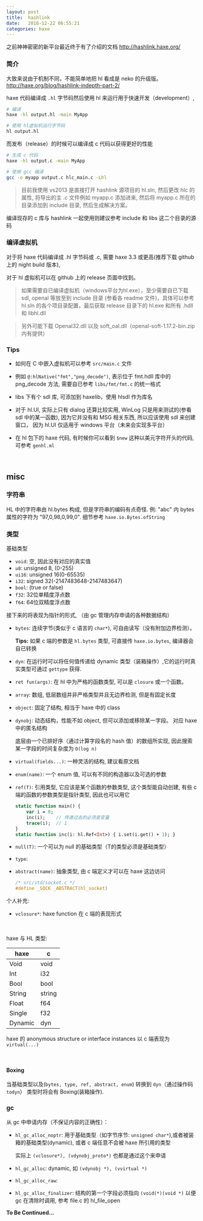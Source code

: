 ```yaml
---
layout: post
title:	hashlink
date:	2016-12-22 06:55:21
categories: haxe
---
```


之前神神密密的新平台最近终于有了介绍的文档 <http://hashlink.haxe.org/>

### 简介

大致来说由于机制不同，不能简单地把 hl 看成是 neko 的升级版。 <http://haxe.org/blog/hashlink-indepth-part-2/>

haxe 代码编译成 `.hl` 字节码然后使用 hl 来运行用于快速开发（development）,

```bash
# 编译
haxe -hl output.hl -main MyApp

# 使用 hl虚拟机运行字节码
hl output.hl
```

<!-- more -->

而发布（release）的时候可以编译成 c 代码以获得更好的性能

```bash
# 生成 c 代码
haxe -hl output.c -main MyApp

# 使用 gcc 编译
gcc -o myapp output.c hlc_main.c -Lhl
```

> 目前我使用 vs2013 是直接打开 hashlink 源项目的 hl.sln, 然后更改 hlc 的属性, 将导出的主 .c 文件例如 myapp.c 添加进来, 然后将 myapp.c 所在的目录添加到 include 目录, 然后生成解决方案。

编译现存的 c 库与 hashlink 一起使用则建议参考 include 和 libs 这二个目录的源码

### 编译虚拟机

对于将 haxe 代码编译成 .hl 字节码或 .c, 需要 haxe 3.3 或更高(推荐下载 github 上的 night build 版本),

对于 hl 虚拟机可以在 github 上的 release 页面中找到。

> 如果需要自已编译虚拟机（windows平台为hl.exe），至少需要自已下载 sdl, openal 等放至到 include 目录 (参看各 readme 文件)，具体可以参考 hl.sln 的各个项目录配置，最后获取 release 目录下的 hl.exe 和所有 .hdll 和 libhl.dll

> 另外可能下载 Openal32.dll 以及 soft_oal.dll（openal-soft-1.17.2-bin.zip内有提供）


### Tips

* 如何在 C 中嵌入虚拟机可以参考 `src/main.c` 文件

* 例如 `@:hlNative("fmt","png_decode")`, 表示位于 fmt.hdll 库中的 png_decode 方法, 需要自已参考 `libs/fmt/fmt.c` 的统一格式

* libs 下有个 sdl 库, 可添加到 haxelib，使用 hlsdl 作为库名

* 对于 hl.UI, 实际上只有 dialog 还算比较实用, WinLog 只是用来测试的(参看 sdl 中的某一函数), 因为它并没有和 MSG 相关东西, 所以应该使用 sdl 来创建窗口， 因为 hl.UI 仅适用于 windows 平台（未来会实现多平台）

* 在 hl 包下的 haxe 代码, 有时候你可以看到 `$new` 这种以美元字符开头的代码, 可参考 `genhl.ml`

&nbsp;
&nbsp;

## misc

### 字符串

HL 中的字符串由 hl.bytes 构成, 但是字符串的编码有点奇怪. 例: "abc" 内 bytes 属性的字符为 "97,0,98,0,99,0". 细节参考 `haxe.io.Bytes.ofString`

### 类型

基础类型

* `void`: 空, 因此没有对应的真实值
* `u8`: unsigned 8, (0-255)
* `ui16`: unsigned 16(0-65535)
* `i32`: signed 32(-2147483648-2147483647)
* `bool`: (true or false)
* `f32`: 32位单精度浮点数
* `f64`: 64位双精度浮点数

接下来的将表现为指针的形式, （由 gc 管理内存申请的各种数据结构）

* `bytes`: 连续字节(类似于 c 语言的 `char*`), 可自由读写（没有附加边界检测）。

  **Tips:** 如果 c 端的参数是 `hl.bytes` 类型, 可直接传 `haxe.io.bytes`, 编译器会自已转换

* `dyn`: 在运行时可以将任何值传递给 dynamic 类型（装箱操作）,它的运行时真实类型可通过 `gettype` 获得.

* `ret fun(args)`: 在 hl 中为严格的函数类型, 可以是 `closure` 或一个函数。

* `array`: 数组, 低层数组并非严格类型并且无边界检测, 但是有固定长度

* `object`: 固定了结构, 相当于 haxe 中的 class

* `dynobj`: 动态结构，性能不如 object, 但可以添加或移除某一字段。 对应 haxe 中的匿名结构

  底层由一个已排好序（通过计算字段名的 hash 值）的数组所实现, 因此搜索某一字段的时间复杂度为 `O(log n)`

* `virtual(fields...)`: 一种灵活的结构, 建议看原文档

* `enum(name)`: 一个 enum 值, 可以有不同的构造器以及可选的参数

* `ref(T)`: 引用类型, 它应该是某个函数的参数类型, 这个类型能自动创建, 有些 c 端的函数的参数类型是指针类型, 因此也可以用它

   ```haxe
   static function main() {
       var i = 0;
       inc(i);    // 传递过去的必须是变量
       trace(i);  // 1
   }
   static function inc(i: hl.Ref<Int>) { i.set(i.get() + 1); }
   ```
* `null(T)`: 一个可以为 null 的基础类型（T的类型必须是基础类型）

* `type`:

* `abstract(name)`: 抽象类型, 由 c 端定义才可以在 haxe 这边访问

  ```c
  /* src/std/socket.c */
  #define _SOCK	_ABSTRACT(hl_socket)
  ```

个人补充:

* `vclosure*`: haxe function 在 c 端的表现形式

&nbsp;

haxe 与 HL 类型:

  haxe  |  c
--------|-------
Void    |  void
Int     |  i32
Bool    |  bool
String  |  string
Float   |  f64
Single  |  f32
Dynamic |  dyn

haxe 的 anonymous structure or interface instances 以 c 端表现为 `virtual(...)`

&nbsp;

#### Boxing

当基础类型以及(`bytes, type, ref, abstract, enum`) 转换到 `dyn`（通过操作码 `todyn`） 类型时将会有 Boxing(装箱操作).


### gc

从 gc 中申请内存（不保证内容的正确性）：

* `hl_gc_alloc_noptr`: 用于基础类型（如字节序节: `unsigned char*`),或者被装箱的基础类型(dynamic), 或者 c 端任意不会被 haxe 所引用的类型

  实际上 `(vclosure*), (vdynobj_proto*)` 也都是通过这个来申请

* `hl_gc_alloc`: dynamic, 如 `(vdynobj *), (vvirtual *)`

* `hl_gc_alloc_raw`:

* `hl_gc_alloc_finalizer`: 结构的第一个字段必须指向 `(void(*)(void *)` 以便 gc 在清除时调用, 参考 file.c 的 hl_file_open

**To Be Continued...**
